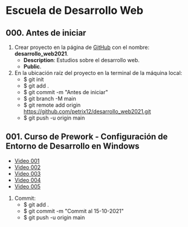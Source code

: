 # Escuela de Desarrollo Web

## 000. Antes de iniciar
1. Crear proyecto en la página de [GitHub](https://github.com) con el nombre: **desarrollo_web2021**.
    + **Description**: Estudios sobre el desarrollo web.
    + **Public**.
2. En la ubicación raíz del proyecto en la terminal de la máquina local:
    + $ git init
    + $ git add .
    + $ git commit -m "Antes de iniciar"
    + $ git branch -M main
    + $ git remote add origin https://github.com/petrix12/desarrollo_web2021.git
    + $ git push -u origin main

## 001. Curso de Prework - Configuración de Entorno de Desarrollo en Windows
+ [Video 001](https://www.youtube.com/watch?v=uFKbVrapVb8)
+ [Video 002](https://www.youtube.com/watch?v=MYkGg4OEEfg)
+ [Video 003](https://www.youtube.com/watch?v=6TBDuBAm5ik)
+ [Video 004](https://www.youtube.com/watch?v=qu7JdFqlUrY)
+ [Video 005](https://www.youtube.com/watch?v=ewkk-brrLG0)

1. Commit:
    + $ git add .
    + $ git commit -m "Commit al 15-10-2021"
    + $ git push -u origin main